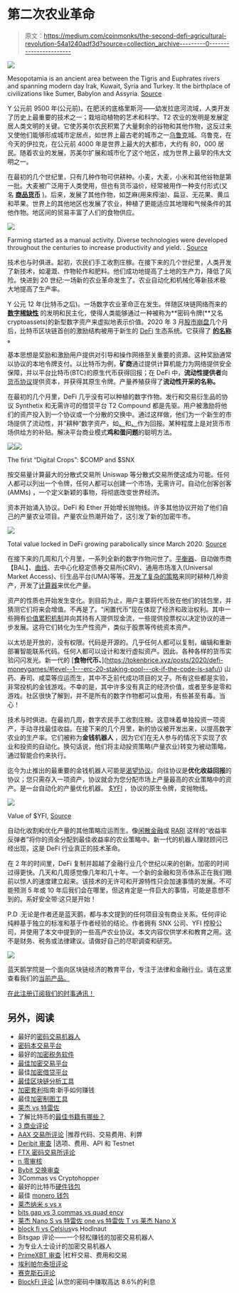 # 第二次农业革命

> 原文：<https://medium.com/coinmonks/the-second-defi-agricultural-revolution-54a1240adf3d?source=collection_archive---------0----------------------->

![](img/53927dfc207c0a1f3cefc8094377a242.png)

Mesopotamia is an ancient area between the Tigris and Euphrates rivers and spanning modern day Irak, Kuwait, Syria and Turkey. It the birthplace of civilizations like Sumer, Babylon and Assyria. [Source](https://en.wikipedia.org/wiki/Fertile_Crescent)

Y 公元前 9500 年(公元前)。在肥沃的底格里斯河——幼发拉底河流域，人类开发了历史上最重要的技术之一；栽培动植物的艺术和科学。T2 农业的发明是发展定居人类文明的关键。它使苏美尔农民积累了大量剩余的谷物和其他作物，这反过来又使他们能够形成城市定居点，如世界上最古老的城市之一[乌鲁克](https://en.wikipedia.org/wiki/Uruk)城。乌鲁克，在今天的伊拉克，在公元前 4000 年是世界上最大的大都市，大约有 80，000 居民。随着农业的发展，苏美尔扩展和城市化了这个地区，成为世界上最早的伟大文明之一。

在最初的几个世纪里，只有几种作物可供耕种。小麦，大麦，小米和其他谷物是第一批。大麦被广泛用于人类使用，但也有货币溢价，经常被用作一种支付形式(又名 [**商品货币**](https://bankless.substack.com/p/eth-and-btc-are-the-only-crypto-money) )。后来，发展了其他作物，如芝麻(用来榨油)、扁豆、无花果、黄瓜和苹果。世界上的其他地区也发展了农业，种植了更能适应其地理和气候条件的其他作物。地区间的贸易丰富了人们的食物供应。

![](img/6d858c814b6392791b9ca6c146e3dc6f.png)

Farming started as a manual activity. Diverse technologies were developed throughout the centuries to increase productivity and yield. . [Source](https://www.ancienthistorylists.com/mesopotamia-history/top-11-inventions-and-discoveries-of-mesopotamia/)

技术也与时俱进。起初，农民们手工收割庄稼。在接下来的几个世纪里，人类开发了新技术，如灌溉、作物轮作和肥料。他们成功地提高了土地的生产力，降低了风险。快进到 20 世纪:一场新的农业革命发生了。农业自动化和机械化等新技术极大地提高了生产率。

Y 公元 12 年(比特币之后)。一场数字农业革命正在发生。伴随区块链网络而来的 [**数字稀缺性**](https://bankless.substack.com/p/bitcoins-scarcity-game) 的发明和民主化，使得人类能够通过一种被称为**密码令牌(**又名 cryptoassets)的新型数字资产来虚拟地表示价值。2020 年 3 月[股市崩盘](https://en.wikipedia.org/wiki/2020_stock_market_crash)几个月后，比特币区块链首创的激励结构被用于新生的 [DeFi](https://blog.coincodecap.com/the-ultimate-guide-to-defi-decentralized-finance) 生态系统。它获得了 [**的名称**](/coinmonks/the-defi-agricultural-revolution-d6bca0a39d63) **。**

基本思想是奖励和激励用户提供对引导和操作网络至关重要的资源。这种奖励通常以协议的本地令牌支付。以比特币为例，**矿商**通过提供计算机能力为网络提供安全保障，并以平台比特币(BTC)的原生代币获得回报；在 DeFi 中，**流动性提供者**向[货币协议](https://bankless.substack.com/p/crypto-banks-vs-money-protocols)提供资本，并获得其原生令牌。产量养殖获得了**流动性开采的名称。**

在最初的几个月里，DeFi 几乎没有可以种植的数字作物。发行和交易衍生品的协议 Synthetix 和无需许可的借贷平台 T2 Compound 都是先驱。用户被激励将他们的资产投入到一个协议或一个分散的交换中。通过这样做，他们为一个新生的市场提供了流动性，并“耕种”数字资产，如[、](https://coinmarketcap.com/currencies/synthetix-network-token/)和[、](https://coinmarketcap.com/currencies/compound/)作为回报。某种程度上是对货币市场供给方的补贴。解决平台商业模式**鸡和蛋问题**的聪明方法。

![](img/01b46048c14b003247cc664e561a0b31.png)![](img/9ada721b9a2978bf6b12ec2b309f0714.png)

The first “Digital Crops”: $COMP and $SNX

按交易量计算最大的分散式交易所 Uniswap 等分散式交易所使这成为可能。任何人都可以列出一个令牌，任何人都可以创建一个市场，无需许可。自动化创客创客(AMMs) ，一个定义新颖的事物，将彻底改变世界经济。

资本开始涌入协议。DeFi 和 Ether 开始增长抛物线。许多其他协议开始了他们自己的产量农业项目。产量农业热潮开始了，这引发了新的加密牛市。

![](img/d3a4efbe67ba6a38aceaf4f0a15ee116.png)

Total value locked in DeFi growing parabolically since March 2020\. [Source](https://defipulse.com/)

在接下来的几周和几个月里，一系列全新的数字作物问世了。[平衡器](https://balancer.finance/)、自动做市商【BAL】、[曲线](https://www.curve.fi/)、去中心化稳定债券交易所(CRV)、通用市场准入(Universal Market Access)、衍生品平台(UMA)等等。[开发了复杂的策略](https://yieldfarmingtools.com/)来同时耕种几种资产，开发了[计算器](https://yieldfarming.info/)来优化产量。

资产的性质也开始发生变化。到目前为止，用户主要将代币放在他们的钱包里，并猜测它们将来会增值。不再是了。“闲置代币”现在体现了经济和政治权利。其中一些拥有[价值累积机制](https://bankless.substack.com/p/how-to-value-crypto-capital-assets)并向其持有人提供现金流，一些提供投票权以决定协议的进一步发展。这将它们转化为生产性资产，类似于股票等传统资本资产。

以太坊是开放的，没有权限。代码是开源的。几乎任何人都可以复制，编辑和重新部署智能联系代码。任何人都可以设计和发行虚拟资产。因此，各种各样的货币实验闪闪发光。新一代的 [**食物代币、**](https://tokenbrice.xyz/posts/2020/defi-moneygames/#level--1---erc-20-staking-pool---ok-if-the-code-is-safu\) 山药、寿司、咸菜等应运而生，其中不乏前代成功项目的叉子。所有这些都是实验，非常投机的金钱游戏。不幸的是，其中许多没有真正的经济价值，或者至多是零和游戏。社区很快了解到，并不是所有的数字作物都可以食用，有些甚至有毒。当心！

技术与时俱进。在最初几周，数字农民手工收割庄稼。这意味着单独投资一项资产，手动寻找最佳收益。在接下来的几个月里，新的协议被开发出来，以提高数字农业的生产率。它们被称为**金钱机器人** ，因为它们在无人参与的情况下实现了农业和投资的自动化。换句话说，他们将主动投资策略(产量农业)转变为被动策略，通过智能合约来执行。

迄今为止推出的最重要的金钱机器人可能是[渴望协议](https://yearn.finance/vaults)。向往协议是**优化收益回报**的协议；您只需存入一项资产，协议就会为您分配市场上产量最高的农业策略中的资产。是一台自动化的产量优化机器。 [$YFI](https://coinmarketcap.com/currencies/yearn-finance/) ，协议的原生令牌，变抛物线。

![](img/24cafbec92d3b487988919a56d4c53d3.png)

Value of $YFI, [Source](https://www.coingecko.com/en)

自动化收割和优化产量的其他策略应运而生。像[闲散金融](https://idle.finance/)或 [RARI](https://rari.capital/) 这样的“收益率反弹者”将你的资金分配到最佳收益率的农业策略中。新一代的机器人理财顾问已经出现，这是 DeFi 行业真正的技术革命。

在 2 年的时间里，DeFi 复制并超越了金融行业几个世纪以来的创新。加密的时间过得更快。几天和几周感觉像几年和几十年。一个新的金融和货币体系正在我们眼前以惊人的速度建立起来。该技术的无许可和开源特性只会加速事情的发展。不可能预测 5 年或 10 年后我们会在哪里，但这肯定是一件巨大的事情，可能是意想不到的。系好安全带:这只是开始！

P.D .无论是作者还是蓝天鹅，都与本文提到的任何项目没有商业关系。任何评论纯粹基于独立的标准和基于作者经验的结论。作者拥有 SNX 公司、YFI 控股公司，并使用了本文中提到的一些高产农业协议。本文内容仅供学术和教育之用。这不是财务、税务或法律建议。请做好自己的尽职调查和研究。

![](img/8a80decc1f054bf8cc71fdb15868709e.png)

蓝天鹅学院是一个面向区块链经济的教育平台，专注于法律和金融行业。请在这里查看我们的[当前产品。](https://academy.blue-swan.io/)

[在此注册订阅我们的时事通讯！](https://academy.blue-swan.io/form-newsletter-170920)

## 另外，阅读

*   最好的[密码交易机器人](/coinmonks/crypto-trading-bot-c2ffce8acb2a)
*   [密码本交易平台](/coinmonks/top-10-crypto-copy-trading-platforms-for-beginners-d0c37c7d698c)
*   最好的[加密税务软件](/coinmonks/best-crypto-tax-tool-for-my-money-72d4b430816b)
*   [最佳加密交易平台](/coinmonks/the-best-crypto-trading-platforms-in-2020-the-definitive-guide-updated-c72f8b874555)
*   最佳[加密借贷平台](/coinmonks/top-5-crypto-lending-platforms-in-2020-that-you-need-to-know-a1b675cec3fa)
*   [最佳区块链分析工具](https://bitquery.io/blog/best-blockchain-analysis-tools-and-software)
*   [加密套利](/coinmonks/crypto-arbitrage-guide-how-to-make-money-as-a-beginner-62bfe5c868f6)指南:新手如何赚钱
*   最佳[加密制图工具](/coinmonks/what-are-the-best-charting-platforms-for-cryptocurrency-trading-85aade584d80)
*   [莱杰 vs 特雷佐](/coinmonks/ledger-vs-trezor-best-hardware-wallet-to-secure-cryptocurrency-22c7a3fd391e)
*   了解比特币的[最佳书籍有哪些？](/coinmonks/what-are-the-best-books-to-learn-bitcoin-409aeb9aff4b)
*   [3 商业评论](/coinmonks/3commas-review-an-excellent-crypto-trading-bot-2020-1313a58bec92)
*   [AAX 交易所评论](/coinmonks/aax-exchange-review-2021-67c5ea09330c) |推荐代码、交易费用、利弊
*   [Deribit 审查](/coinmonks/deribit-review-options-fees-apis-and-testnet-2ca16c4bbdb2) |选项、费用、API 和 Testnet
*   [FTX 密码交易所评论](/coinmonks/ftx-crypto-exchange-review-53664ac1198f)
*   [n 零审核](/coinmonks/ngrave-zero-review-c465cf8307fc)
*   [Bybit 交换审查](/coinmonks/bybit-exchange-review-dbd570019b71)
*   3Commas vs Cryptohopper
*   最好的比特币[硬件钱包](/coinmonks/the-best-cryptocurrency-hardware-wallets-of-2020-e28b1c124069?source=friends_link&sk=324dd9ff8556ab578d71e7ad7658ad7c)
*   最佳 [monero 钱包](https://blog.coincodecap.com/best-monero-wallets)
*   [莱杰纳米 s vs x](https://blog.coincodecap.com/ledger-nano-s-vs-x)
*   [bits gap vs 3 commas vs quad ency](https://blog.coincodecap.com/bitsgap-3commas-quadency)
*   [莱杰 Nano S vs 特雷佐 one vs 特雷佐 T vs 莱杰 Nano X](https://blog.coincodecap.com/ledger-nano-s-vs-trezor-one-ledger-nano-x-trezor-t)
*   [block fi vs Celsius](/coinmonks/blockfi-vs-celsius-vs-hodlnaut-8a1cc8c26630)vs Hodlnaut
*   Bitsgap 评论——一个轻松赚钱的加密交易机器人
*   为专业人士设计的加密交易机器人
*   [PrimeXBT 审查](/coinmonks/primexbt-review-88e0815be858) |杠杆交易、费用和交易
*   [埃利帕尔泰坦评论](/coinmonks/ellipal-titan-review-85e9071dd029)
*   [赛克斯石评论](https://blog.coincodecap.com/secux-stone-hardware-wallet-review)
*   [BlockFi 评论](/coinmonks/blockfi-review-53096053c097) |从您的密码中赚取高达 8.6%的利息